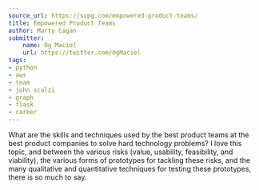 ```yaml
---
source_url: https://svpg.com/empowered-product-teams/
title: Empowered Product Teams
author: Marty Cagan
submitter:
    name: Og Maciel
    url: https://twitter.com/OgMaciel
tags:
- python
- aws
- team
- john scalzi
- graph
- flask
- career
---
```


What are the skills and techniques used by the best product teams at the best product companies to solve hard technology problems? I love this topic, and between the various risks (value, usability, feasibility, and viability), the various forms of prototypes for tackling these risks, and the many qualitative and quantitative techniques for testing these prototypes, there is so much to say.
